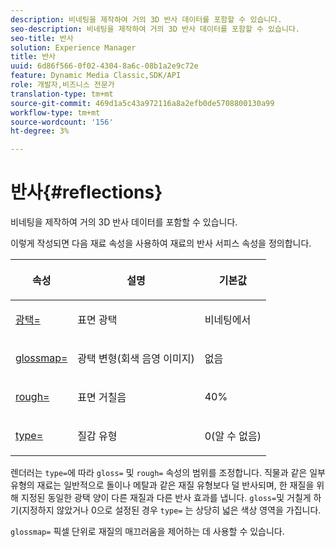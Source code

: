 ```yaml
---
description: 비네팅을 제작하여 거의 3D 반사 데이터를 포함할 수 있습니다.
seo-description: 비네팅을 제작하여 거의 3D 반사 데이터를 포함할 수 있습니다.
seo-title: 반사
solution: Experience Manager
title: 반사
uuid: 6d86f566-0f02-4304-8a6c-08b1a2e9c72e
feature: Dynamic Media Classic,SDK/API
role: 개발자,비즈니스 전문가
translation-type: tm+mt
source-git-commit: 469d1a5c43a972116a8a2efb0de5708800130a99
workflow-type: tm+mt
source-wordcount: '156'
ht-degree: 3%

---
```



# 반사{#reflections}

비네팅을 제작하여 거의 3D 반사 데이터를 포함할 수 있습니다.

이렇게 작성되면 다음 재료 속성을 사용하여 재료의 반사 서피스 속성을 정의합니다.

<table id="table_8769C726A17E412FB41F7CB87690B1FE"> 
 <thead> 
  <tr> 
   <th class="entry"> <p>속성 </p> </th> 
   <th class="entry"> <p>설명 </p> </th> 
   <th class="entry"> <p>기본값 </p> </th> 
  </tr> 
 </thead>
 <tbody> 
  <tr> 
   <td> <p><a href="../../../../../../ir-api/http-protocol/image-rendering-api-ref/c-ir-http-protocol-ref/c-ir-http-protocol-command-reference/r-ir-http-gloss.md#reference-325aef2ee51e4e1584a06047427340ca" type="reference" format="dita" scope="local"> <span class="codeph"> 광택=</span> </a> </p> </td> 
   <td> <p>표면 광택 </p> </td> 
   <td> <p>비네팅에서 </p> </td> 
  </tr> 
  <tr> 
   <td> <p> <a href="../../../../../../ir-api/http-protocol/image-rendering-api-ref/c-ir-http-protocol-ref/c-ir-http-protocol-command-reference/r-ir-glossmap.md#reference-99940148ae6a401482b2d03c68530f3a" type="reference" format="dita" scope="local"> <span class="codeph"> glossmap=  </span> </a> </p> </td> 
   <td> <p>광택 변형(회색 음영 이미지) </p> </td> 
   <td> <p>없음 </p> </td> 
  </tr> 
  <tr> 
   <td> <p> <a href="../../../../../../ir-api/http-protocol/image-rendering-api-ref/c-ir-http-protocol-ref/c-ir-http-protocol-command-reference/r-ir-rough.md#reference-00add846b09f4dc39420bda1ca414180" type="reference" format="dita" scope="local"> <span class="codeph"> rough=  </span> </a> </p> </td> 
   <td> <p>표면 거칠음 </p> </td> 
   <td> <p>40% </p> </td> 
  </tr> 
  <tr> 
   <td> <p> <a href="../../../../../../ir-api/http-protocol/image-rendering-api-ref/c-ir-http-protocol-ref/c-ir-http-protocol-command-reference/r-ir-http-type.md#reference-128c7de89e2d46838019b560f3f84a35" type="reference" format="dita" scope="local"> <span class="codeph"> type=</span> </a> </p> </td> 
   <td> <p>질감 유형 </p> </td> 
   <td> <p>0(알 수 없음) </p> </td> 
  </tr> 
 </tbody> 
</table>

렌더러는 `type=`에 따라 `gloss=` 및 `rough=` 속성의 범위를 조정합니다. 직물과 같은 일부 유형의 재료는 일반적으로 돌이나 메탈과 같은 재질 유형보다 덜 반사되며, 한 재질을 위해 지정된 동일한 광택 양이 다른 재질과 다른 반사 효과를 냅니다. `gloss=`및 거칠게 하기(지정하지 않았거나 0으로 설정된 경우 `type=` 는 상당히 넓은 색상 영역을 가집니다.

`glossmap=` 픽셀 단위로 재질의 매끄러움을 제어하는 데 사용할 수 있습니다.
